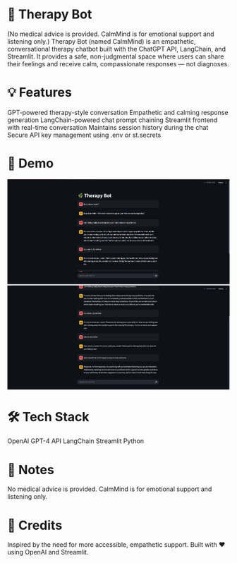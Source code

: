 # 🌿 Therapy Bot
(No medical advice is provided. CalmMind is for emotional support and listening only.)
Therapy Bot (named CalmMind) is an empathetic, conversational therapy chatbot built with the ChatGPT API, LangChain, and Streamlit. It provides a safe, non-judgmental space where users can share their feelings and receive calm, compassionate responses — not diagnoses.

# 💡 Features
GPT-powered therapy-style conversation
Empathetic and calming response generation
LangChain-powered chat prompt chaining
Streamlit frontend with real-time conversation
Maintains session history during the chat
Secure API key management using .env or st.secrets

# 📸 Demo
![1](1.png)
![2](2.png)

# 🛠 Tech Stack
OpenAI GPT-4 API
LangChain
Streamlit
Python

# 📌 Notes
No medical advice is provided. CalmMind is for emotional support and listening only.

# 🙏 Credits
Inspired by the need for more accessible, empathetic support.
Built with ❤️ using OpenAI and Streamlit.
